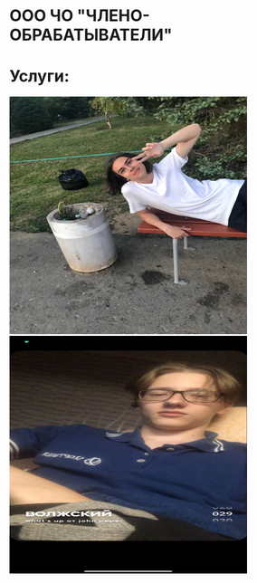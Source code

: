 <style>
body {
	background-image: url("");
} 

</style>
<p><h1>ООО ЧО "ЧЛЕНО-ОБРАБАТЫВАТЕЛИ"
<p><h1>Услуги:</h1></p>
<p><img src="photo_2022-09-10_13-25-15.jpg" alt="Фотография 1" width="420" height="420">
<img src="photo_2022-09-10_13-28-27.jpg" alt="Фотография 1" width="420" height="420"></p>

